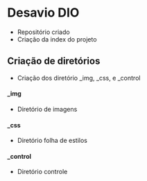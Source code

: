 # Desavio DIO
 - Repositório criado 
 - Criação da index do projeto
 
 ## Criação de diretórios
 - Criação dos diretório _img, _css, e _control
 
 #### _img
 - Diretório de imagens
 
 #### _css
 - Diretório folha de estilos
 
 #### _control
 - Diretório controle
